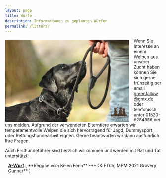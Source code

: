```yaml
---
layout: page
title: Würfe
description: Informationen zu geplanten Würfen
permalink: /litters/
---
```


<div style="float: left;
    margin-top: 5px;
    margin-right: 15px;">
  <img style="float:left;" src="/assets/litters/hannah-lovely.png" width="400" title="Hannah, by Elly Lange">
</div>
Wenn Sie Interesse an einem Welpen aus unserer Zucht haben können Sie sich gerne frühzeitig per email <a href="mailto:greenfallow@gmx.de">greenfallow@gmx.de</a> oder telefonisch unter 01520-9254556 bei uns melden.
Aufgrund der verwendeten Elterntiere erwarten wir temperamentvolle Welpen die sich hervorragend für Jagd, Dummysport oder Rettungshundearbeit eignen.
Gerne beantworten wir dann ausführlich Ihre Fragen.

Auch Ersthundeführer sind herzlich willkommen und werden mit Rat und Tat unterstützt!





<div style=" margin: 10px;">
<a href="a-wurf"><strong>A-Wurf</strong></a> [ **Reggae vom Keien Fenn** -**DK FTCh, MPM 2021 Grovery Gunner** ] 

</div>

